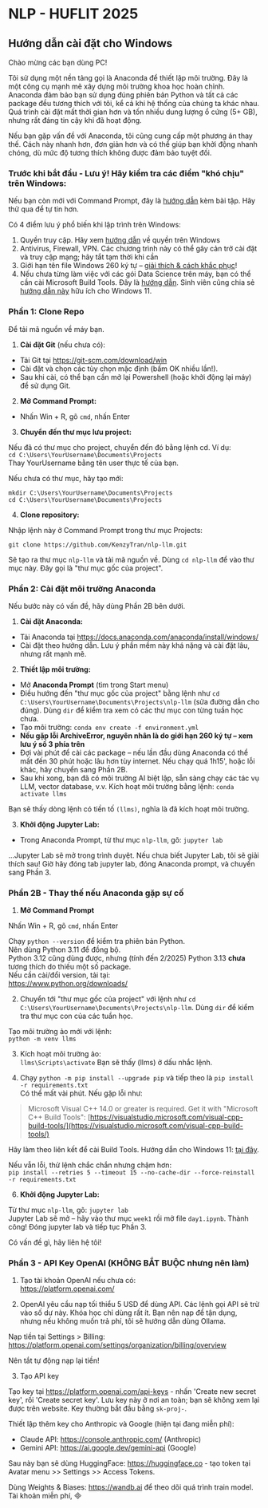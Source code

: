 # NLP - HUFLIT 2025

## Hướng dẫn cài đặt cho Windows

Chào mừng các bạn dùng PC!

Tôi sử dụng một nền tảng gọi là Anaconda để thiết lập môi trường. Đây là một công cụ mạnh mẽ xây dựng môi trường khoa học hoàn chỉnh. Anaconda đảm bảo bạn sử dụng đúng phiên bản Python và tất cả các package đều tương thích với tôi, kể cả khi hệ thống của chúng ta khác nhau. Quá trình cài đặt mất thời gian hơn và tốn nhiều dung lượng ổ cứng (5+ GB), nhưng rất đáng tin cậy khi đã hoạt động.

Nếu bạn gặp vấn đề với Anaconda, tôi cũng cung cấp một phương án thay thế. Cách này nhanh hơn, đơn giản hơn và có thể giúp bạn khởi động nhanh chóng, dù mức độ tương thích không được đảm bảo tuyệt đối.

### Trước khi bắt đầu - Lưu ý! Hãy kiểm tra các điểm "khó chịu" trên Windows:

Nếu bạn còn mới với Command Prompt, đây là [hướng dẫn](https://chatgpt.com/share/67b0acea-ba38-8012-9c34-7a2541052665) kèm bài tập. Hãy thử qua để tự tin hơn.

Có 4 điểm lưu ý phổ biến khi lập trình trên Windows:   

1. Quyền truy cập. Hãy xem [hướng dẫn](https://chatgpt.com/share/67b0ae58-d1a8-8012-82ca-74762b0408b0) về quyền trên Windows  
2. Antivirus, Firewall, VPN. Các chương trình này có thể gây cản trở cài đặt và truy cập mạng; hãy tắt tạm thời khi cần  
3. Giới hạn tên file Windows 260 ký tự – [giải thích & cách khắc phục](https://chatgpt.com/share/67b0afb9-1b60-8012-a9f7-f968a5a910c7)!  
4. Nếu chưa từng làm việc với các gói Data Science trên máy, bạn có thể cần cài Microsoft Build Tools. Đây là [hướng dẫn](https://chatgpt.com/share/67b0b762-327c-8012-b809-b4ec3b9e7be0). Sinh viên cũng chia sẻ [hướng dẫn này](https://github.com/bycloudai/InstallVSBuildToolsWindows) hữu ích cho Windows 11.    

### Phần 1: Clone Repo

Để tải mã nguồn về máy bạn.

1. **Cài đặt Git** (nếu chưa có):

- Tải Git tại https://git-scm.com/download/win
- Cài đặt và chọn các tùy chọn mặc định (bấm OK nhiều lần!). 
- Sau khi cài, có thể bạn cần mở lại Powershell (hoặc khởi động lại máy) để sử dụng Git.

2. **Mở Command Prompt:**

- Nhấn Win + R, gõ `cmd`, nhấn Enter

3. **Chuyển đến thư mục lưu project:**

Nếu đã có thư mục cho project, chuyển đến đó bằng lệnh cd. Ví dụ:  
`cd C:\Users\YourUsername\Documents\Projects`  
Thay YourUsername bằng tên user thực tế của bạn.

Nếu chưa có thư mục, hãy tạo mới:
```
mkdir C:\Users\YourUsername\Documents\Projects
cd C:\Users\YourUsername\Documents\Projects
```

4. **Clone repository:**

Nhập lệnh này ở Command Prompt trong thư mục Projects:

`git clone https://github.com/KenzyTran/nlp-llm.git`

Sẽ tạo ra thư mục `nlp-llm` và tải mã nguồn về. Dùng `cd nlp-llm` để vào thư mục này. Đây gọi là "thư mục gốc của project".

### Phần 2: Cài đặt môi trường Anaconda

Nếu bước này có vấn đề, hãy dùng Phần 2B bên dưới.

1. **Cài đặt Anaconda:**

- Tải Anaconda tại https://docs.anaconda.com/anaconda/install/windows/
- Cài đặt theo hướng dẫn. Lưu ý phần mềm này khá nặng và cài đặt lâu, nhưng rất mạnh mẽ.

2. **Thiết lập môi trường:**

- Mở **Anaconda Prompt** (tìm trong Start menu)
- Điều hướng đến "thư mục gốc của project" bằng lệnh như `cd C:\Users\YourUsername\Documents\Projects\nlp-llm` (sửa đường dẫn cho đúng). Dùng `dir` để kiểm tra xem có các thư mục con từng tuần học chưa.
- Tạo môi trường: `conda env create -f environment.yml`
- **Nếu gặp lỗi ArchiveError, nguyên nhân là do giới hạn 260 ký tự – xem lưu ý số 3 phía trên**
- Đợi vài phút để cài các package – nếu lần đầu dùng Anaconda có thể mất đến 30 phút hoặc lâu hơn tùy internet. Nếu chạy quá 1h15', hoặc lỗi khác, hãy chuyển sang Phần 2B.  
- Sau khi xong, bạn đã có môi trường AI biệt lập, sẵn sàng chạy các tác vụ LLM, vector database, v.v. Kích hoạt môi trường bằng lệnh: `conda activate llms`  

Bạn sẽ thấy dòng lệnh có tiền tố `(llms)`, nghĩa là đã kích hoạt môi trường.

3. **Khởi động Jupyter Lab:**

- Trong Anaconda Prompt, từ thư mục `nlp-llm`, gõ: `jupyter lab`

...Jupyter Lab sẽ mở trong trình duyệt. Nếu chưa biết Jupyter Lab, tôi sẽ giải thích sau! Giờ hãy đóng tab jupyter lab, đóng Anaconda prompt, và chuyển sang Phần 3.

### Phần 2B - Thay thế nếu Anaconda gặp sự cố

1. **Mở Command Prompt**

Nhấn Win + R, gõ `cmd`, nhấn Enter  

Chạy `python --version` để kiểm tra phiên bản Python.  
Nên dùng Python 3.11 để đồng bộ.  
Python 3.12 cũng dùng được, nhưng (tính đến 2/2025) Python 3.13 **chưa** tương thích do thiếu một số package.  
Nếu cần cài/đổi version, tải tại:  
https://www.python.org/downloads/

2. Chuyển tới "thư mục gốc của project" với lệnh như `cd C:\Users\YourUsername\Documents\Projects\nlp-llm`. Dùng `dir` để kiểm tra thư mục con của các tuần học.  

Tạo môi trường ảo mới với lệnh:  
`python -m venv llms`

3. Kích hoạt môi trường ảo:  
`llms\Scripts\activate`
Bạn sẽ thấy (llms) ở dấu nhắc lệnh.

4. Chạy `python -m pip install --upgrade pip` và tiếp theo là `pip install -r requirements.txt`  
Có thể mất vài phút. Nếu gặp lỗi như:

> Microsoft Visual C++ 14.0 or greater is required. Get it with "Microsoft C++ Build Tools": [https://visualstudio.microsoft.com/visual-cpp-build-tools/](https://visualstudio.microsoft.com/visual-cpp-build-tools/)

Hãy làm theo liên kết để cài Build Tools. Hướng dẫn cho Windows 11: [tại đây](https://github.com/bycloudai/InstallVSBuildToolsWindows).

Nếu vẫn lỗi, thử lệnh chắc chắn nhưng chậm hơn:  
`pip install --retries 5 --timeout 15 --no-cache-dir --force-reinstall -r requirements.txt`

6. **Khởi động Jupyter Lab:**

Từ thư mục `nlp-llm`, gõ: `jupyter lab`  
Jupyter Lab sẽ mở – hãy vào thư mục `week1` rồi mở file `day1.ipynb`. Thành công! Đóng jupyter lab và tiếp tục Phần 3.

Có vấn đề gì, hãy liên hệ tôi!

### Phần 3 - API Key OpenAI (KHÔNG BẮT BUỘC nhưng nên làm)

1. Tạo tài khoản OpenAI nếu chưa có:  
https://platform.openai.com/

2. OpenAI yêu cầu nạp tối thiểu 5 USD để dùng API. Các lệnh gọi API sẽ trừ vào số dư này. Khóa học chỉ dùng rất ít. Bạn nên nạp để tận dụng, nhưng nếu không muốn trả phí, tôi sẽ hướng dẫn dùng Ollama.

Nạp tiền tại Settings > Billing:  
https://platform.openai.com/settings/organization/billing/overview

Nên tắt tự động nạp lại tiền!

3. Tạo API key

Tạo key tại https://platform.openai.com/api-keys - nhấn 'Create new secret key', rồi 'Create secret key'. Lưu key này ở nơi an toàn; bạn sẽ không xem lại được trên website. Key thường bắt đầu bằng `sk-proj-`.

Thiết lập thêm key cho Anthropic và Google (hiện tại đang miễn phí):
- Claude API: https://console.anthropic.com/ (Anthropic)
- Gemini API: https://ai.google.dev/gemini-api (Google)

Sau này bạn sẽ dùng HuggingFace: https://huggingface.co - tạo token tại Avatar menu >> Settings >> Access Tokens.

Dùng Weights & Biases: https://wandb.ai để theo dõi quá trình train model. Tài khoản miễn phí,
